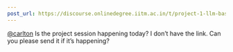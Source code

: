 ```yaml
---
post_url: https://discourse.onlinedegree.iitm.ac.in/t/project-1-llm-based-automation-agent-discussion-thread-tds-jan-2025/164277/113
---
```

[@carlton](/u/carlton) Is the project session happening today? I don’t have the link. Can you please send it if it’s happening?